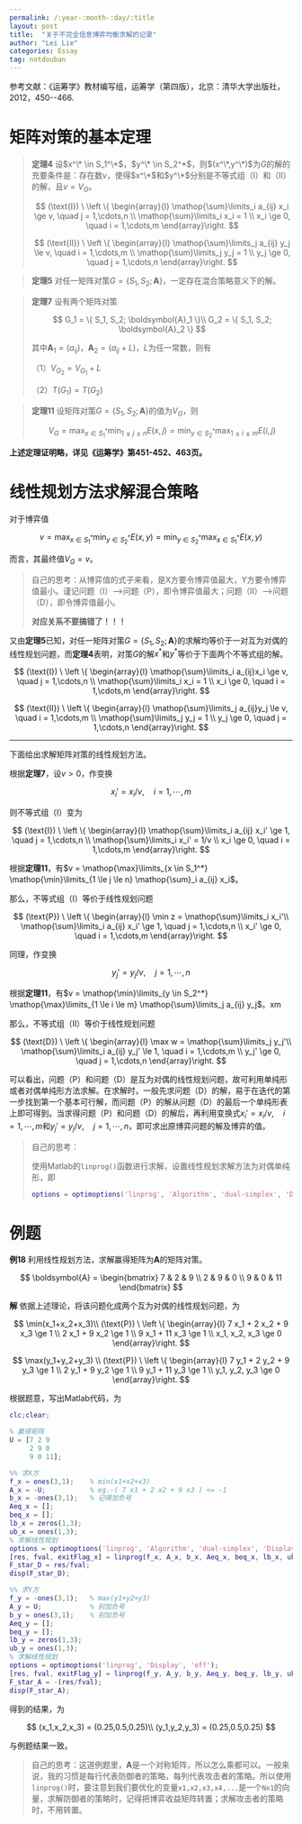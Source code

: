 ```yaml
---
permalink: /:year-:month-:day/:title
layout: post
title:  "关于不完全信息博弈均衡求解的记录"
author: "Lei Lie"
categories: Essay
tag: notdouban 
---
```


参考文献：《运筹学》教材编写组，运筹学（第四版），北京：清华大学出版社，2012，450--466.

# 矩阵对策的基本定理

> **定理4** 设$x^\* \in S_1^\*$，$y^\* \in S_2^*$，则$(x^\*,y^\*)$为$G$的解的充要条件是：存在数$v$，使得$x^\*$和$y^\*$分别是不等式组（I）和（II）的解，且$v = V_G$。
> 
> $$
> (\text{I}) \ \left \{ \begin{array}{l}
> 	\mathop{\sum}\limits_i a_{ij} x_i \ge v, \quad j = 1,\cdots,n	\\
> 	\mathop{\sum}\limits_i x_i = 1	\\
> 	x_i \ge 0, \quad i = 1,\cdots,m
> \end{array}\right.
> $$
>
> $$
> (\text{II}) \ \left \{ \begin{array}{l}
> 	\mathop{\sum}\limits_j a_{ij} y_j \le v, \quad i = 1,\cdots,m	\\
> 	\mathop{\sum}\limits_j y_j = 1	\\
> 	y_j \ge 0, \quad j = 1,\cdots,n
> \end{array}\right.
> $$

> **定理5** 对任一矩阵对策$G=\{S_1,S_2;\boldsymbol{A}\}$，一定存在混合策略意义下的解。

> **定理7** 设有两个矩阵对策
> 
> $$
> G_1 = \{ S_1, S_2; \boldsymbol{A}_1 \}\\
> G_2 = \{ S_1, S_2; \boldsymbol{A}_2 \}
> $$
> 
> 其中$\boldsymbol{A}_1 = (a_{ij})$，$\boldsymbol{A}_2 = (a_{ij}+L)$，$L$为任一常数，则有
>
> （1）$V_{G_2}=V_{G_1} + L$
>
> （2）$T(G_1) = T(G_2)$

> **定理11** 设矩阵对策$G=\{S_1,S_2;\boldsymbol{A}\}$的值为$V_G$，则
> 
> $$
> V_G = \max_{x \in S_1^*} \min_{1 \le j \le n} E(x,j) = \min_{y \in S_2^*} \max_{1 \le i \le m} E(i,j)
> $$

**上述定理证明略，详见《运筹学》第451-452、463页。**

# 线性规划方法求解混合策略

对于博弈值

$$
v = \max_{x \in S_1^*} \min_{y \in S_2^*} E(x,y) = \min_{y \in S_2^*} \max_{x \in S_1^*} E(x,y)
$$

而言，其最终值$V_G = v$。

> 自己的思考：从博弈值的式子来看，是X方要令博弈值最大，Y方要令博弈值最小。谨记问题（I）——>问题（P），即令博弈值最大；问题（II）——>问题（D），即令博弈值最小。
>
> **对应关系不要搞错了！！！**

又由**定理5**已知，对任一矩阵对策$G=\{S_1,S_2;\boldsymbol{A}\}$的求解均等价于一对互为对偶的线性规划问题，而**定理4**表明，对策$G$的解$x^*$和$y^*$等价于下面两个不等式组的解。

$$
(\text{I}) \ \left \{ \begin{array}{l}
	\mathop{\sum}\limits_i a_{ij}x_i \ge v, \quad j = 1,\cdots,n	\\
	\mathop{\sum}\limits_i x_i = 1	\\
	x_i \ge 0, \quad i = 1,\cdots,m
\end{array}\right.
$$

$$
(\text{II}) \ \left \{ \begin{array}{l}
	\mathop{\sum}\limits_j a_{ij}y_j \le v, \quad i = 1,\cdots,m	\\
	\mathop{\sum}\limits_j y_j = 1	\\
	y_j \ge 0, \quad j = 1,\cdots,n
\end{array}\right.
$$

---

下面给出求解矩阵对策的线性规划方法。

根据**定理7**，设$v > 0$，作变换

$$
x_i' = x_i / v, \quad i = 1,\cdots,m
$$

则不等式组（I）变为

$$
(\text{I}) \ \left \{ \begin{array}{l}
	\mathop{\sum}\limits_i a_{ij} x_i' \ge 1, \quad j = 1,\cdots,n	\\
	\mathop{\sum}\limits_i x_i' = 1/v	\\
	x_i \ge 0, \quad i = 1,\cdots,m
\end{array}\right.
$$

根据**定理11**，有$v = \mathop{\max}\limits_{x \in S_1^*} \mathop{\min}\limits_{1 \le j \le n} \mathop{\sum}_i a_{ij} x_i$。

那么，不等式组（I）等价于线性规划问题

$$
(\text{P}) \ \left \{ \begin{array}{l}
	\min z = \mathop{\sum}\limits_i x_i'\\
	\mathop{\sum}\limits_i a_{ij} x_i' \ge 1, \quad j = 1,\cdots,n	\\
	x_i' \ge 0, \quad i = 1,\cdots,m
\end{array}\right.
$$

同理，作变换

$$
y_j' = y_j / v,\quad j = 1,\cdots,n
$$

根据**定理11**，有$v = \mathop{\min}\limits_{y \in S_2^*} \mathop{\max}\limits_{1 \le i \le m} \mathop{\sum}\limits_j a_{ij} y_j$。xm

那么，不等式组（II）等价于线性规划问题

$$
(\text{D}) \ \left \{ \begin{array}{l}
	\max w = \mathop{\sum}\limits_j y_j'\\
	\mathop{\sum}\limits_i a_{ij} y_j' \le 1, \quad i = 1,\cdots,m	\\
	y_j' \ge 0, \quad j = 1,\cdots,n
\end{array}\right.
$$

可以看出，问题（P）和问题（D）是互为对偶的线性规划问题，故可利用单纯形或者对偶单纯形方法求解。在求解时，一般先求问题（D）的解，易于在迭代的第一步找到第一个基本可行解，而问题（P）的解从问题（D）的最后一个单纯形表上即可得到。当求得问题（P）和问题（D）的解后，再利用变换式$x_i' = x_i / v, \quad i = 1,\cdots,m$和$y_j' = y_j / v,\quad j = 1,\cdots,n$，即可求出原博弈问题的解及博弈的值。

> 自己的思考：
>
> 使用Matlab的`linprog()`函数进行求解，设置线性规划求解方法为对偶单纯形，即
>
> ```matlab
> options = optimoptions('linprog', 'Algorithm', 'dual-simplex', 'Display', 'off');
> ```

# 例题

**例18** 利用线性规划方法，求解赢得矩阵为$\boldsymbol{A}$的矩阵对策。

$$
\boldsymbol{A} = \begin{bmatrix}
7 & 2 & 9 \\
2 & 9 & 0 \\
9 & 0 & 11
\end{bmatrix}
$$

**解** 依据上述理论，将该问题化成两个互为对偶的线性规划问题，为

$$
\min(x_1+x_2+x_3)\\
(\text{P}) \ \left \{ \begin{array}{l}
	7 x_1 + 2 x_2 + 9 x_3 \ge 1 \\
	2 x_1 + 9 x_2  \ge 1 \\
	9 x_1 + 11 x_3 \ge 1 \\
	x_1, x_2, x_3 \ge 0
\end{array}\right.
$$

$$
\max(y_1+y_2+y_3) \\
(\text{P}) \ \left \{ \begin{array}{l}
    7 y_1 + 2 y_2 + 9 y_3 \ge 1 \\
    2 y_1 + 9 y_2  \ge 1 \\
    9 y_1 + 11 y_3 \ge 1 \\
    y_1, y_2, y_3 \ge 0
\end{array}\right.
$$

根据题意，写出Matlab代码，为

```matlab
clc;clear;

% 赢得矩阵
U = [7 2 9
     2 9 0
     9 0 11];

%% 求X方
f_x = ones(3,1);    % min(x1+x2+x3)
A_x = -U;           % eg.-( 7 x1 + 2 x2 + 9 x3 ) <= -1
b_x = -ones(3,1);   % 记得加负号
Aeq_x = [];
beq_x = [];
lb_x = zeros(1,3);
ub_x = ones(1,3);
% 求解线性规划
options = optimoptions('linprog', 'Algorithm', 'dual-simplex', 'Display', 'off');
[res, fval, exitFlag_x] = linprog(f_x, A_x, b_x, Aeq_x, beq_x, lb_x, ub_x, options);
F_star_D = res/fval;
disp(F_star_D);

%% 求Y方
f_y = -ones(3,1);   % max(y1+y2+y3)
A_y = U;            % 别加负号
b_y = ones(3,1);    % 别加负号
Aeq_y = [];
beq_y = [];
lb_y = zeros(1,3);
ub_y = ones(1,3);
% 求解线性规划
options = optimoptions('linprog', 'Display', 'off');
[res, fval, exitFlag_y] = linprog(f_y, A_y, b_y, Aeq_y, beq_y, lb_y, ub_y, options);
F_star_A = -(res/fval);
disp(F_star_A);
```

得到的结果，为

$$
(x_1,x_2,x_3) = (0.25,0.5,0.25)\\
(y_1,y_2,y_3) = (0.25,0.5,0.25)
$$

与例题结果一致。

> 自己的思考：这道例题里，$\boldsymbol{A}$是一个对称矩阵，所以怎么乘都可以。一般来说，我的习惯是每行代表防御者的策略，每列代表攻击者的策略。所以使用`linprog()`时，要注意到我们要优化的变量`x1,x2,x3,x4,...`是一个`Nx1`的向量，求解防御者的策略时，记得把博弈收益矩阵转置；求解攻击者的策略时，不用转置。